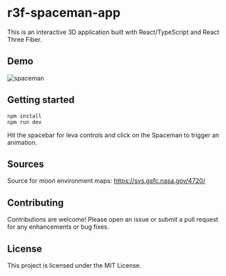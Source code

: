 # r3f-spaceman-app

This is an interactive 3D application built with React/TypeScript and React Three Fiber.

## Demo

![spaceman](https://github.com/user-attachments/assets/14b2b90b-dfdf-4bb7-93c8-e50bd8e5f3af)

## Getting started

```
npm install
npm run dev
```

Hit the spacebar for leva controls and click on the Spaceman to trigger an animation.

## Sources
Source for moon environment maps: https://svs.gsfc.nasa.gov/4720/

## Contributing

Contributions are welcome! Please open an issue or submit a pull request for any enhancements or bug fixes.

## License

This project is licensed under the MIT License.

